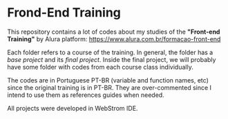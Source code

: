 # Frond-End Training

This repository contains a lot of codes about my studies of the **"Front-end Training"** by Alura platform: https://www.alura.com.br/formacao-front-end

Each folder refers to a course of the training. In general, the folder has a *base project* and its *final project*. Inside the final project, we will probably have some folder with codes from each course class individually.

The codes are in Portuguese PT-BR (variable and function names, etc) since the original training is in PT-BR. They are over-commented since I intend to use them as references guides when needed.

All projects were developed in WebStrom IDE.

